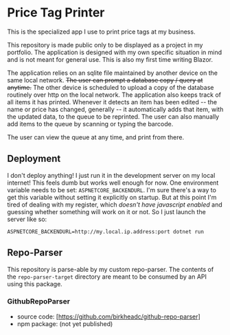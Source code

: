 # Price Tag Printer

This is the specialized app I use to print price tags at my business.

This repository is made public only to be displayed as a project in my portfolio. The application is designed with my own specific situation in mind and is not meant for general use. This is also my first time writing Blazor.

The application relies on an sqlite file maintained by another device on the same local network. ~~The user can prompt a database copy / query at anytime.~~ The other device is scheduled to upload a copy of the database routinely over http on the local network. The application also keeps track of all items it has printed. Whenever it detects an item has been edited -- the name or price has changed, generally -- it automatically adds that item, with the updated data, to the queue to be reprinted. The user can also manually add items to the queue by scanning or typing the barcode.

The user can view the queue at any time, and print from there.

## Deployment

I don't deploy anything! I just run it in the development server on my local internet! This feels dumb but works well enough for now. One environment variable needs to be set: `ASPNETCORE_BACKENDURL`. I'm sure there's a way to get this variable without setting it explicitly on startup. But at this point I'm tired of dealing with my register, which *doesn't have javascript enabled* and guessing whether something will work on it or not. So I just launch the server like so:

`ASPNETCORE_BACKENDURL=http://my.local.ip.address:port dotnet run`

## Repo-Parser
This repository is parse-able by my custom repo-parser. The contents of the `repo-parser-target` directory are meant to be consumed by an API using this package.
### GithubRepoParser
- source code: [https://github.com/birkheadc/github-repo-parser]
- npm package: (not yet published)
